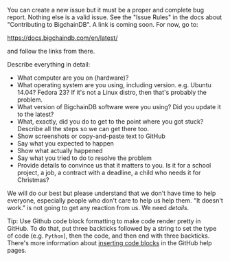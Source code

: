 You can create a new issue but it must be a proper and complete bug report. Nothing else is a valid issue. See the "Issue Rules" in the docs about "Contributing to BigchainDB". A link is coming soon. For now, go to:

https://docs.bigchaindb.com/en/latest/

and follow the links from there.

Describe everything in detail:

+ What computer are you on (hardware)?
+ What operating system are you using, including version. e.g. Ubuntu 14.04? Fedora 23? If it's not a Linux distro, then that's probably the problem.
+ What version of BigchainDB software were you using? Did you update it to the latest?
+ What, exactly, did you do to get to the point where you got stuck? Describe all the steps so we can get there too.
+ Show screenshots or copy-and-paste text to GitHub
+ Say what you expected to happen
+ Show what actually happened
+ Say what you tried to do to resolve the problem
+ Provide details to convince us that it matters to you. Is it for a school project, a job, a contract with a deadline, a child who needs it for Christmas?

We will do our best but please understand that we don't have time to help everyone, especially people who don't care to help us help them. "It doesn't work." is not going to get any reaction from us. We need _details_.

Tip: Use Github code block formatting to make code render pretty in GitHub. To do that, put three backticks followed by a string to set the type of code (e.g. `Python`), then the code, and then end with three backticks. There's more information about [inserting code blocks](https://help.github.com/articles/creating-and-highlighting-code-blocks/) in the GitHub help pages.
